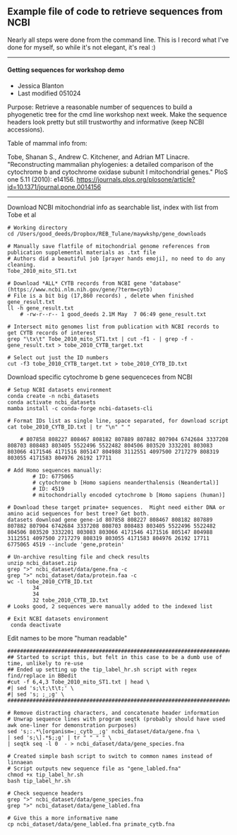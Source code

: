 ## Example file of code to retrieve sequences from NCBI
Nearly all steps were done from the command line. 
This is I record what I've done for myself, so while it's not elegant, it's real :)
_______

#### Getting sequences for workshop demo
- Jessica Blanton 
- Last modified 051024

Purpose: Retrieve a reasonable number of sequences to build a phyogenetic tree for the cmd line workshop next week. Make the sequence headers look pretty but still trustworthy and informative (keep NCBI accessions).

Table of mammal info from:

Tobe, Shanan S., Andrew C. Kitchener, and Adrian MT Linacre. "Reconstructing mammalian phylogenies: a detailed comparison of the cytochrome b and cytochrome oxidase subunit I mitochondrial genes." PloS one 5.11 (2010): e14156. https://journals.plos.org/plosone/article?id=10.1371/journal.pone.0014156

---

Download NCBI mitochondrial info as searchable list, index with list from Tobe et al

```
# Working directory
cd /Users/good_deeds/Dropbox/REB_Tulane/maywkshp/gene_downloads

# Manually save flatfile of mitochondrial genome references from publication supplemental materials as .txt file
# Authors did a beautiful job [prayer hands emoji], no need to do any cleaning.
Tobe_2010_mito_ST1.txt

# Download *ALL* CYTB records from NCBI gene "database" (https://www.ncbi.nlm.nih.gov/gene/?term=cytb)
# File is a bit big (17,860 records) , delete when finished
gene_result.txt
ll -h gene_result.txt
	# -rw-r--r-- 1 good_deeds 2.1M May  7 06:49 gene_result.txt

# Intersect mito genomes list from publication with NCBI records to get CYTB records of interest
grep "\tx\t" Tobe_2010_mito_ST1.txt | cut -f1 - | grep -f - gene_result.txt > tobe_2010_CYTB_target.txt

# Select out just the ID numbers
cut -f3 tobe_2010_CYTB_target.txt > tobe_2010_CYTB_ID.txt

```

Download specific cytochrome b gene sequenceces from NCBI
```
# Setup NCBI datasets environment
conda create -n ncbi_datasets
conda activate ncbi_datasets
mamba install -c conda-forge ncbi-datasets-cli

# Format IDs list as single line, space separated, for download script
cat tobe_2010_CYTB_ID.txt | tr "\n" " "

	# 807858 808227 808467 808182 807889 807882 807904 6742684 3337208 808703 808483 803405 5522496 5522482 804506 803520 3332201 803083 803066 4171546 4171516 805147 804988 3112551 4097500 2717279 808319 803055 4171583 804976 26192 17711

# Add Homo sequences manually:
		# ID: 6775065
		# cytochrome b [Homo sapiens neanderthalensis (Neandertal)]	
		# ID: 4519
		# mitochondrially encoded cytochrome b [Homo sapiens (human)]	

# Download these target primate+ sequences.  Might need either DNA or amino acid sequences for best tree? Get both.
datasets download gene gene-id 807858 808227 808467 808182 807889 807882 807904 6742684 3337208 808703 808483 803405 5522496 5522482 804506 803520 3332201 803083 803066 4171546 4171516 805147 804988 3112551 4097500 2717279 808319 803055 4171583 804976 26192 17711 6775065 4519 --include 'gene,protein'

# Un-archive resulting file and check results
unzip ncbi_dataset.zip
grep ">" ncbi_dataset/data/gene.fna -c
grep ">" ncbi_dataset/data/protein.faa -c
wc -l tobe_2010_CYTB_ID.txt
		34
		34
		32 tobe_2010_CYTB_ID.txt
# Looks good, 2 sequences were manually added to the indexed list

# Exit NCBI datasets environment
 conda deactivate

```

Edit names to be more "human readable" 
```
################################################################################################
## Started to script this, but felt in this case to be a dumb use of time, unlikely to re-use
## Ended up setting up the tip_label_hr.sh script with regex find/replace in BBedit
#cut -f 6,4,3 Tobe_2010_mito_ST1.txt | head \
#| sed 's;\t;\t\t;' \
#| sed 's; ;_;g' \
################################################################################################

# Remove distracting characters, and concatenate header information
# Unwrap sequence lines with program seqtk (probably should have used awk one-liner for demonstration purposes)
sed 's;:.*\[organism=;_cytb__;g' ncbi_dataset/data/gene.fna \
| sed 's;\].*$;;g' | tr " " "_" \
| seqtk seq -l 0  - > ncbi_dataset/data/gene_species.fna

# Created simple bash script to switch to common names instead of linnaean
# Script outputs new sequence file as "gene_labled.fna"
chmod +x tip_label_hr.sh
bash tip_label_hr.sh

# Check sequence headers
grep ">" ncbi_dataset/data/gene_species.fna
grep ">" ncbi_dataset/data/gene_labled.fna 

# Give this a more informative name
cp ncbi_dataset/data/gene_labled.fna primate_cytb.fna

```
